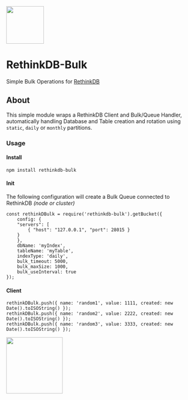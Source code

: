 <img width=100 src="https://user-images.githubusercontent.com/1423657/36344292-5a8bcffc-1418-11e8-98ba-9eaaa18102ff.png">

# RethinkDB-Bulk
Simple Bulk Operations for [RethinkDB](https://github.com/rethinkdb/rethinkdb)


## About
This simple module wraps a RethinkDB Client and Bulk/Queue Handler, automatically handling Database and Table creation and rotation using `static`, `daily` or `monthly` partitions.

### Usage

#### Install
```
npm install rethinkdb-bulk
```

#### Init
The following configuration will create a Bulk Queue connected to RethinkDB _(node or cluster)_ 
```
const rethinkDBulk = require('rethinkdb-bulk').getBucket({
    config: { 
	"servers": [ 
		{ "host": "127.0.0.1", "port": 28015 }
	}
    },
    dbName: 'myIndex',
    tableName: 'myTable',
    indexType: 'daily',
    bulk_timeout: 5000,
    bulk_maxSize: 1000,
    bulk_useInterval: true
});
```

#### Client
```
rethinkDBulk.push({ name: 'random1', value: 1111, created: new Date().toISOString() });
rethinkDBulk.push({ name: 'random2', value: 2222, created: new Date().toISOString() });
rethinkDBulk.push({ name: 'random3', value: 3333, created: new Date().toISOString() });
```

<img width=150 src="https://user-images.githubusercontent.com/1423657/36344191-d4ff702e-1416-11e8-986d-1a98fefe010e.png" style="margin-bottom:5px;"/>
